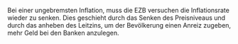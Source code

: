 Bei einer ungebremsten Inflation, muss die EZB versuchen die Inflationsrate wieder zu senken. Dies geschieht durch das Senken des Preisniveaus und durch das anheben des Leitzins, um der Bevölkerung einen Anreiz zugeben, mehr Geld bei den Banken anzulegen. 

